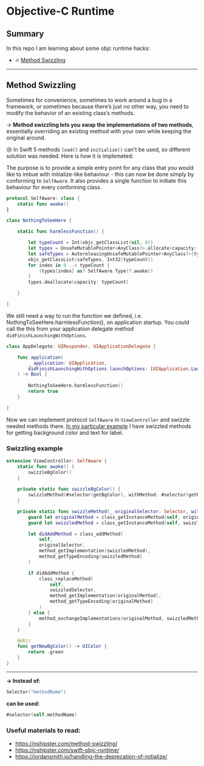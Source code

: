 # Objective-C Runtime

## Summary
In this repo I am learning about some objc runtime hacks:
- 🔥 [Method Swizzling](#method-swizzling)
  

---

## Method Swizzling

Sometimes for convenience, sometimes to work around a bug in a framework, or sometimes because there’s just no other way, you need to modify the behavior of an existing class’s methods. 

-> **Method swizzling lets you swap the implementations of two methods**, essentially overriding an existing method with your own while keeping the original around.

😢 In Swift 5 methods `load()` and `initialize()` can't be used, so different solution was needed. Here is how it is implemeted:

The purpose is to provide a simple entry point for any class that you would like to imbue with initialize-like behaviour - this can now be done simply by conforming to `SelfAware`. It also provides a single function to initiate this behaviour for every conforming class.

```swift
protocol SelfAware: class {
    static func awake()
}

class NothingToSeeHere {

    static func harmlessFunction() {

        let typeCount = Int(objc_getClassList(nil, 0))
        let types = UnsafeMutablePointer<AnyClass?>.allocate(capacity: typeCount)
        let safeTypes = AutoreleasingUnsafeMutablePointer<AnyClass?>(types)
        objc_getClassList(safeTypes, Int32(typeCount))
        for index in 0 ..< typeCount { 
            (types[index] as? SelfAware.Type)?.awake()
        }
        types.deallocate(capacity: typeCount)

    }

}
```

We still need a way to run the function we defined, i.e. NothingToSeeHere.harmlessFunction(), on application startup. You could call the this from your application delegate method `didFinishLaunchingWithOptions`.

```swift
class AppDelegate: UIResponder, UIApplicationDelegate {

	func application(
        _ application: UIApplication,
        didFinishLaunchingWithOptions launchOptions: [UIApplication.LaunchOptionsKey: Any]?
    ) -> Bool {
        
        NothingToSeeHere.harmlessFunction()
        return true
    }

}
```

Now we can implement protocol `SelfAware` in `ViewController` and swizzle needed methods there. [In my particular example](PlayingWithObjCRuntime/SwizzlingExtension.swift) I have swizzled methods for getting background color and text for label.

### Swizzling example

```swift
extension ViewController: SelfAware {
    static func awake() {
        swizzleBgColor()
    }
    
    private static func swizzleBgColor() {
        swizzleMethod(#selector(getBgColor), withMethod: #selector(getNewBgColor))
    }

    private static func swizzleMethod(_ originalSelector: Selector, withMethod swizzledSelector: Selector) {
        guard let originalMethod = class_getInstanceMethod(self, originalSelector) else { return }
        guard let swizzledMethod = class_getInstanceMethod(self, swizzledSelector) else { return }

        let didAddMethod = class_addMethod(
            self,
            originalSelector,
            method_getImplementation(swizzledMethod),
            method_getTypeEncoding(swizzledMethod)
        )

        if didAddMethod {
            class_replaceMethod(
                self,
                swizzledSelector,
                method_getImplementation(originalMethod),
                method_getTypeEncoding(originalMethod)
            )
        } else {
            method_exchangeImplementations(originalMethod, swizzledMethod)
        }
    }

    @objc
    func getNewBgColor() -> UIColor {
        return .green
    }
}
```

---

**-> Instead of:** 
```swift
Selector("methodName")
``` 
**can be used:**
```swift
#selector(self.methodName)
```

### Useful materials to read:
- https://nshipster.com/method-swizzling/
- https://nshipster.com/swift-objc-runtime/
- https://jordansmith.io/handling-the-deprecation-of-initialize/